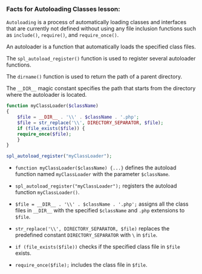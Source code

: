 ### Facts for Autoloading Classes lesson:

`Autoloading` is a process of automatically loading classes and interfaces that are currently not defined without using any file inclusion functions such as `include()`, `require()`, and `require_once()`.

An autoloader is a function that automatically loads the specified class files.

The `spl_autoload_register()` function is used to register several autoloader functions.

The `dirname()` function is used to return the path of a parent directory. 

The `__DIR__` magic constant specifies the path that starts from the directory where the autoloader is located.

```php
function myClassLoader($className)
{
    $file = __DIR__ . '\\' . $className . '.php';
    $file = str_replace('\\', DIRECTORY_SEPARATOR, $file);
    if (file_exists($file)) {
	require_once($file);
    }
}

spl_autoload_register("myClassLoader");
```

 - `function myClassLoader($className) {...}` defines the autoload function named `myClassLoader` with the parameter `$className`.

 - `spl_autoload_register("myClassLoader");` registers the autoload function `myClassLoader()`.

 - `$file = __DIR__ . '\\' . $className . '.php';` assigns all the class files in `__DIR__` with the specified `$className` and `.php` extensions to `$file`.
 
 - `str_replace('\\', DIRECTORY_SEPARATOR, $file)` replaces the predefined constant `DIRECTORY_SEPARATOR` with `\` in `$file`.

 - `if (file_exists($file))` checks if the specified class file in `$file` exists.

 - `require_once($file);` includes the class file in `$file`.

